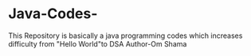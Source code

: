 # Java-Codes-
This Repository is basically a java programming codes which increases difficulty from "Hello World"to DSA
Author-Om Shama

